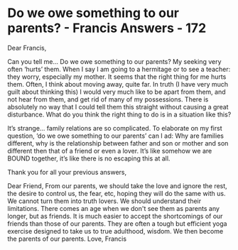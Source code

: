 # Do we owe something to our parents? - Francis Answers - 172

Dear Francis, 

Can you tell me... Do we owe something to our parents? My seeking very often ‘hurts’ them. When I say I am going to a hermitage or to see a teacher: they worry, especially my mother. It seems that the right thing for me hurts them. Often, I think about moving away, quite far. In truth (I have very much guilt about thinking this) I would very much like to be apart from them, and not hear from them, and get rid of many of my possessions. There is absolutely no way that I could tell them this straight without causing a great disturbance. What do you think the right thing to do is in a situation like this? 

It’s strange… family relations are so complicated. To elaborate on my first question, ‘do we owe something to our parents’ can I ad: Why are families different, why is the relationship between father and son or mother and son different then that of a friend or even a lover. It’s like somehow we are BOUND together, it’s like there is no escaping this at all. 

Thank you for all your previous answers,

Dear Friend, From our parents, we should take the love and ignore the rest, the desire to control us, the fear, etc, hoping they will do the same with us. We cannot turn them into truth lovers. We should understand their limitations. There comes an age when we don't see them as parents any longer, but as friends. It is much easier to accept the shortcomings of our friends than those of our parents. They are often a tough but efficient yoga exercise designed to take us to true adulthood, wisdom. We then become the parents of our parents. Love, Francis

